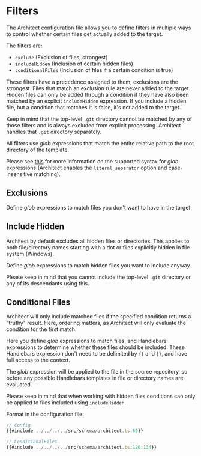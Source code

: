 # Filters

The Architect configuration file allows you to define filters in multiple ways to control whether certain files get
actually added to the target.

The filters are:

- `exclude` (Exclusion of files, strongest)
- `includeHidden` (Inclusion of certain hidden files)
- `conditionalFiles` (Inclusion of files if a certain condition is true)

These filters have a precedence assigned to them, exclusions are the strongest. Files that match an exclusion rule are
never added to the target. Hidden files can only be added through a condition if they have also been matched by an
explicit `includeHidden` expression. If you include a hidden file, but a condition that matches it is false, it's not
added to the target.

Keep in mind that the top-level `.git` directory cannot be matched by any of those filters and is always excluded from
explicit processing. Architect handles that `.git` directory separately.

All filters use _glob_ expressions that match the entire relative path to the root directory of the template.

Please see [this](https://docs.rs/globset/0.4.8/globset/#syntax) for more information on the supported syntax for _glob_
expressions (Architect enables the `literal_separator` option and case-insensitive matching).

## Exclusions

Define _glob_ expressions to match files you don't want to have in the target.

## Include Hidden

Architect by default excludes all hidden files or directories. This applies to both file/directory names starting with a
dot or files explicitly hidden in file system (Windows).

Define _glob_ expressions to match hidden files you want to include anyway.

Please keep in mind that you cannot include the top-level `.git` directory or any of its descendants using this.

## Conditional Files

Architect will only include matched files if the specified condition returns a "truthy" result. Here, ordering matters,
as Architect will only evaluate the condition for the first match.

Here you define _glob_ expressions to match files, and Handlebars expressions to determine whether these files should be
included. These Handlebars expression don't need to be delimited by `{{` and `}}`, and have full access to the context.

The _glob_ expression will be applied to the file in the source repository, so before any possible Handlebars templates
in file or directory names are evaluated.

Please keep in mind that when working with hidden files conditions can only be applied to files included
using `includeHidden`.

Format in the configuration file:

<!--@formatter:off-->
```ts
// Config
{{#include ../../../../src/schema/architect.ts:66}}

// ConditionalFiles
{{#include ../../../../src/schema/architect.ts:120:134}}
```
<!--@formatter:on-->

